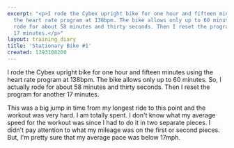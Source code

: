 ```yaml
---
excerpt: "<p>I rode the Cybex upright bike for one hour and fifteen minutes using
  the heart rate program at 138bpm. The bike allows only up to 60 minutes. So, I actually
  rode for about 58 minutes and thirty seconds. Then I reset the program for another
  17 minutes.</p>"
layout: training_diary
title: 'Stationary Bike #1'
created: 1393108200
---
```

<p>I rode the Cybex upright bike for one hour and fifteen minutes using the heart rate program at 138bpm. The bike allows only up to 60 minutes. So, I actually rode for about 58 minutes and thirty seconds. Then I reset the program for another 17 minutes.</p><p>This was a big jump in time from my longest ride to this point and the workout was very hard. I am totally spent. I don't know what my average speed for the workout was since I had to do it in two separate pieces. I didn't pay attention to what my mileage was on the first or second pieces. But, I'm pretty sure that my average pace was below 17mph.</p>
